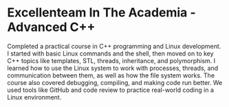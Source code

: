 # Excellenteam In The Academia - Advanced C++
Completed a practical course in C++ programming and Linux development. I started with basic Linux commands and the shell, then moved on to key C++ topics like templates, STL, threads, inheritance, and polymorphism. I learned how to use the Linux system to work with processes, threads, and communication between them, as well as how the file system works. The course also covered debugging, compiling, and making code run better. We used tools like GitHub and code review to practice real-world coding in a Linux environment.
